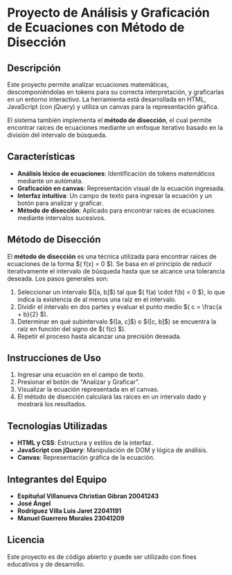 # Proyecto de Análisis y Graficación de Ecuaciones con Método de Disección

## Descripción
Este proyecto permite analizar ecuaciones matemáticas, descomponiéndolas en tokens para su correcta interpretación, y graficarlas en un entorno interactivo. La herramienta está desarrollada en HTML, JavaScript (con jQuery) y utiliza un canvas para la representación gráfica.

El sistema también implementa el **método de disección**, el cual permite encontrar raíces de ecuaciones mediante un enfoque iterativo basado en la división del intervalo de búsqueda.

## Características
- **Análisis léxico de ecuaciones**: Identificación de tokens matemáticos mediante un autómata.
- **Graficación en canvas**: Representación visual de la ecuación ingresada.
- **Interfaz intuitiva**: Un campo de texto para ingresar la ecuación y un botón para analizar y graficar.
- **Método de disección**: Aplicado para encontrar raíces de ecuaciones mediante intervalos sucesivos.

## Método de Disección
El **método de disección** es una técnica utilizada para encontrar raíces de ecuaciones de la forma \$( f(x) = 0 \$). Se basa en el principio de reducir iterativamente el intervalo de búsqueda hasta que se alcance una tolerancia deseada. Los pasos generales son:
1. Seleccionar un intervalo \$([a, b]\$) tal que \$( f(a) \cdot f(b) < 0 \$), lo que indica la existencia de al menos una raíz en el intervalo.
2. Dividir el intervalo en dos partes y evaluar el punto medio \$( c = \frac{a + b}{2} \$).
3. Determinar en qué subintervalo \$([a, c]\$) o \$([c, b]\$) se encuentra la raíz en función del signo de \$( f(c) \$).
4. Repetir el proceso hasta alcanzar una precisión deseada.

## Instrucciones de Uso
1. Ingresar una ecuación en el campo de texto.
2. Presionar el botón de "Analizar y Graficar".
3. Visualizar la ecuación representada en el canvas.
4. El método de disección calculará las raíces en un intervalo dado y mostrará los resultados.

## Tecnologías Utilizadas
- **HTML y CSS**: Estructura y estilos de la interfaz.
- **JavaScript con jQuery**: Manipulación de DOM y lógica de análisis.
- **Canvas**: Representación gráfica de la ecuación.

## Integrantes del Equipo
- **Espituñal Villanueva Christian Gibran 20041243**
- **José Ángel**
- **Rodriguez Villa Luis Jaret 22041191**
- **Manuel Guerrero Morales 23041209**

## Licencia
Este proyecto es de código abierto y puede ser utilizado con fines educativos y de desarrollo.

